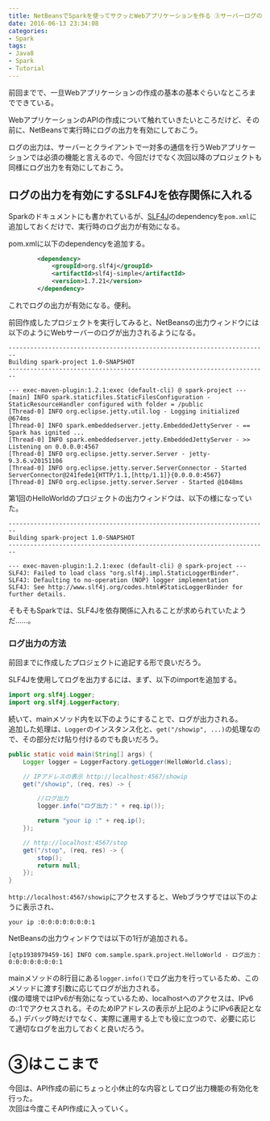 ```yaml
---
title: NetBeansでSparkを使ってサクッとWebアプリケーションを作る ③サーバーログの出力
date: 2016-06-13 23:34:08
categories:
- Spark
tags:
- Java8
- Spark
- Tutorial
---
```


前回までで、一旦Webアプリケーションの作成の基本の基本ぐらいなところまでできている。

WebアプリケーションのAPIの作成について触れていきたいところだけど、その前に、NetBeansで実行時にログの出力を有効にしておこう。

ログの出力は、サーバーとクライアントで一対多の通信を行うWebアプリケーションでは必須の機能と言えるので、今回だけでなく次回以降のプロジェクトも同様にログ出力を有効にしておこう。

## ログの出力を有効にするSLF4Jを依存関係に入れる

Sparkのドキュメントにも書かれているが、[SLF4J](http://www.slf4j.org/)のdependencyを`pom.xml`に追加しておくだけで、実行時のログ出力が有効になる。

pom.xmlに以下のdependencyを追加する。

```xml
        <dependency>
            <groupId>org.slf4j</groupId>
            <artifactId>slf4j-simple</artifactId>
            <version>1.7.21</version>
        </dependency>
```

これでログの出力が有効になる。便利。

前回作成したプロジェクトを実行してみると、NetBeansの出力ウィンドウには以下のようにWebサーバーのログが出力されるようになる。

```
------------------------------------------------------------------------
Building spark-project 1.0-SNAPSHOT
------------------------------------------------------------------------

--- exec-maven-plugin:1.2.1:exec (default-cli) @ spark-project ---
[main] INFO spark.staticfiles.StaticFilesConfiguration - StaticResourceHandler configured with folder = /public
[Thread-0] INFO org.eclipse.jetty.util.log - Logging initialized @674ms
[Thread-0] INFO spark.embeddedserver.jetty.EmbeddedJettyServer - == Spark has ignited ...
[Thread-0] INFO spark.embeddedserver.jetty.EmbeddedJettyServer - >> Listening on 0.0.0.0:4567
[Thread-0] INFO org.eclipse.jetty.server.Server - jetty-9.3.6.v20151106
[Thread-0] INFO org.eclipse.jetty.server.ServerConnector - Started ServerConnector@241fede1{HTTP/1.1,[http/1.1]}{0.0.0.0:4567}
[Thread-0] INFO org.eclipse.jetty.server.Server - Started @1048ms
```

第1回のHelloWorldのプロジェクトの出力ウィンドウは、以下の様になっていた。

```
------------------------------------------------------------------------
Building spark-project 1.0-SNAPSHOT
------------------------------------------------------------------------

--- exec-maven-plugin:1.2.1:exec (default-cli) @ spark-project ---
SLF4J: Failed to load class "org.slf4j.impl.StaticLoggerBinder".
SLF4J: Defaulting to no-operation (NOP) logger implementation
SLF4J: See http://www.slf4j.org/codes.html#StaticLoggerBinder for further details.
```

そもそもSparkでは、SLF4Jを依存関係に入れることが求められていたようだ……。

### ログ出力の方法

前回までに作成したプロジェクトに追記する形で良いだろう。

SLF4Jを使用してログを出力するには、まず、以下のimportを追加する。

```java
import org.slf4j.Logger;
import org.slf4j.LoggerFactory;
```

続いて、mainメソッド内を以下のようにすることで、ログが出力される。  
追加した処理は、`Logger`のインスタンス化と、`get("/showip", ...)`の処理なので、その部分だけ貼り付けるのでも良いだろう。

```java
public static void main(String[] args) {
    Logger logger = LoggerFactory.getLogger(HelloWorld.class);

    // IPアドレスの表示 http://localhost:4567/showip
    get("/showip", (req, res) -> {

        //ログ出力
        logger.info("ログ出力：" + req.ip());

        return "your ip :" + req.ip();
    });

    // http://localhost:4567/stop
    get("/stop", (req, res) -> {
        stop();
        return null;
    });
}
```

`http://localhost:4567/showip`にアクセスすると、Webブラウザでは以下のように表示され、

```
your ip :0:0:0:0:0:0:0:1
```

NetBeansの出力ウィンドウでは以下の1行が追加される。
```
[qtp1938979459-16] INFO com.sample.spark.project.HelloWorld - ログ出力：0:0:0:0:0:0:0:1
```

mainメソッドの8行目にある`logger.info()`でログ出力を行っているため、このメソッドに渡す引数に応じてログが出力される。  
(僕の環境ではIPv6が有効になっているため、localhostへのアクセスは、IPv6の::1でアクセスされる。そのためIPアドレスの表示が上記のようにIPv6表記となる。)
デバッグ時だけでなく、実際に運用する上でも役に立つので、必要に応じて適切なログを出力しておくと良いだろう。


# ③はここまで

今回は、API作成の前にちょっと小休止的な内容としてログ出力機能の有効化を行った。  
次回は今度こそAPI作成に入っていく。
